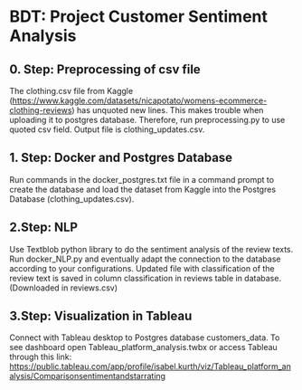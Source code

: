# BDT: Project Customer Sentiment Analysis

## 0. Step: Preprocessing of csv file
The clothing.csv file from Kaggle (https://www.kaggle.com/datasets/nicapotato/womens-ecommerce-clothing-reviews) has unquoted new lines. This makes trouble when uploading it to postgres database. Therefore, run preprocessing.py to use quoted csv field. Output file is clothing_updates.csv. 

## 1. Step: Docker and Postgres Database
Run commands in the docker_postgres.txt file in a command prompt to create the database and load the dataset from Kaggle into the Postgres Database (clothing_updates.csv). 

## 2.Step: NLP 
Use Textblob python library to do the sentiment analysis of the review texts. Run docker_NLP.py and eventually adapt the connection to the database according to your configurations. 
Updated file with classification of the review text is saved in column classification in reviews table in database. 
(Downloaded in reviews.csv) 

## 3.Step: Visualization in Tableau 
Connect with Tableau desktop to Postgres database customers_data. 
To see dashboard open Tableau_platform_analysis.twbx or access Tableau through this link: https://public.tableau.com/app/profile/isabel.kurth/viz/Tableau_platform_analysis/Comparisonsentimentandstarrating


